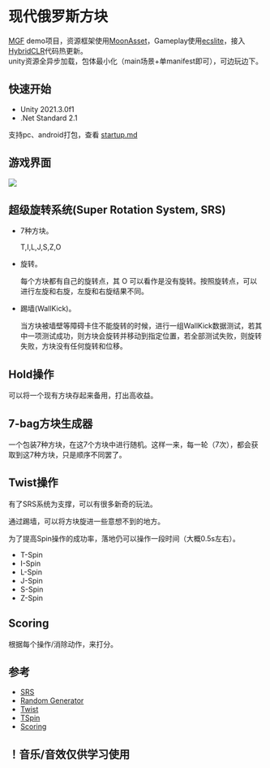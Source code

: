 # 现代俄罗斯方块

[MGF](https://github.com/Sarofc/com.saro.mgf) demo项目，资源框架使用[MoonAsset](https://github.com/Sarofc/com.saro.moonasset)，Gameplay使用[ecslite](https://github.com/Sarofc/ecslite)，接入[HybridCLR](https://github.com/focus-creative-games/hybridclr)代码热更新。
</br>
unity资源全异步加载，包体最小化（main场景+单manifest即可），可边玩边下。

## 快速开始

- Unity 2021.3.0f1
- .Net Standard 2.1

支持pc、android打包，查看 [startup.md](https://github.com/Sarofc/TetrisGame-Unity/blob/main/doc/Startup.md)

## 游戏界面

<img src="https://github.com/Sarofc/TetrisGame-Unity/blob/main/doc/game.jpg">

## 超级旋转系统(Super Rotation System, SRS)

- 7种方块。

    T,I,L,J,S,Z,O

- 旋转。

    每个方块都有自己的旋转点，其 O 可以看作是没有旋转。按照旋转点，可以进行左旋和右旋，左旋和右旋结果不同。

- 踢墙(WallKick)。

    当方块被墙壁等障碍卡住不能旋转的时候，进行一组WallKick数据测试，若其中一项测试成功，则方块会旋转并移动到指定位置，若全部测试失败，则旋转失败，方块没有任何旋转和位移。

## Hold操作

可以将一个现有方块存起来备用，打出高收益。

## 7-bag方块生成器

一个包装7种方块，在这7个方块中进行随机。这样一来，每一轮（7次），都会获取到这7种方块，只是顺序不同罢了。

## Twist操作

有了SRS系统为支撑，可以有很多新奇的玩法。

通过踢墙，可以将方块旋进一些意想不到的地方。

为了提高Spin操作的成功率，落地仍可以操作一段时间（大概0.5s左右）。

- T-Spin
- I-Spin
- L-Spin
- J-Spin
- S-Spin
- Z-Spin

## Scoring

根据每个操作/消除动作，来打分。

## 参考

- [SRS](http://harddrop.com/wiki/SRS)
- [Random Generator](http://harddrop.com/wiki/Random_Generator)
- [Twist](http://harddrop.com/wiki/List_of_twists)
- [TSpin](http://harddrop.com/wiki/T-Spin)
- [Scoring](http://harddrop.com/wiki/Scoring)

## ！音乐/音效仅供学习使用
